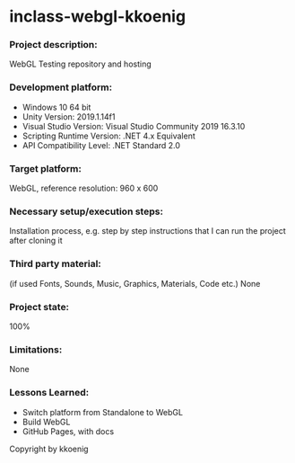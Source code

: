 # inclass-webgl-kkoenig

### Project description:
WebGL Testing repository and hosting

### Development platform:
- Windows 10 64 bit
- Unity Version: 2019.1.14f1
- Visual Studio Version: Visual Studio Community 2019 16.3.10
- Scripting Runtime Version: .NET 4.x Equivalent
- API Compatibility Level: .NET Standard 2.0

### Target platform:
WebGL, reference resolution: 960 x 600

### Necessary setup/execution steps:
Installation process, e.g. step by step instructions that I can run the project after cloning it

### Third party material:
(if used Fonts, Sounds, Music, Graphics, Materials, Code etc.)
None

### Project state:
100%

### Limitations:
None

### Lessons Learned:
* Switch platform from Standalone to WebGL
* Build WebGL
* GitHub Pages, with docs 

Copyright by kkoenig